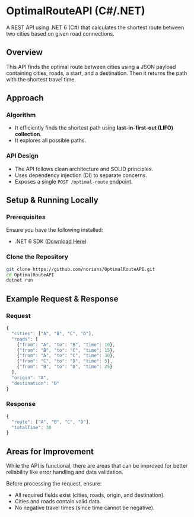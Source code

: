 # OptimalRouteAPI (C#/.NET)
A REST API using .NET 6 (C#) that calculates the shortest route between two cities based on given road connections.

## Overview
This API finds the optimal route between cities using a JSON payload containing cities, roads, a start, and a destination. Then it returns the path with the shortest travel time.

## Approach
### **Algorithm**
- It efficiently finds the shortest path using **last-in-first-out (LIFO) collection**.
- It explores all possible paths.

### **API Design**
- The API follows clean architecture and SOLID principles.
- Uses dependency injection (DI) to separate concerns.
- Exposes a single `POST /optimal-route` endpoint.

## Setup & Running Locally
### **Prerequisites**
Ensure you have the following installed:
- .NET 6 SDK ([Download Here](https://dotnet.microsoft.com/en-us/download/dotnet/6.0))

### **Clone the Repository**
```sh
git clone https://github.com/norians/OptimalRouteAPI.git
cd OptimalRouteAPI
dotnet run
```

## Example Request & Response
### Request 
```javascript
{
  "cities": ["A", "B", "C", "D"],
  "roads": [
    {"from": "A", "to": "B", "time": 10},
    {"from": "B", "to": "C", "time": 15},
    {"from": "A", "to": "C", "time": 30},
    {"from": "C", "to": "D", "time": 5},
    {"from": "B", "to": "D", "time": 25}
  ],
  "origin": "A",
  "destination": "D"
}
```

### Response
```javascript
{
  "route": ["A", "B", "C", "D"],
  "totalTime": 30
}
```

## Areas for Improvement
While the API is functional, there are areas that can be improved for better reliability like error handling and data validation.

Before processing the request, ensure:
- All required fields exist (cities, roads, origin, and destination).
- Cities and roads contain valid data.
- No negative travel times (since time cannot be negative).
